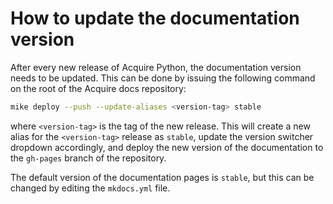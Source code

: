 # How to update the documentation version

After every new release of Acquire Python, the documentation version needs
to be updated. This can be done by issuing the following command on the root of
the Acquire docs repository:

```bash
mike deploy --push --update-aliases <version-tag> stable
```

where `<version-tag>` is the tag of the new release. This will create a new
alias for the `<version-tag>` release as `stable`, update the version switcher
dropdown accordingly, and deploy the new version of the documentation to the
`gh-pages` branch of the repository.

The default version of the documentation pages is `stable`, but this can be
changed by editing the `mkdocs.yml` file.
